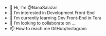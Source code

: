 - 👋 Hi, I’m @NanaSalazar
- 👀 I’m interested in Development Front-End
- 🌱 I’m currently learning Dev Front-End in Tera
- 💞️ I’m looking to collaborate on ...
- 📫 How to reach me GitHub/Instagram

<!---
NanaSalazar/NanaSalazar is a ✨ special ✨ repository because its `README.md` (this file) appears on your GitHub profile.
You can click the Preview link to take a look at your changes.
--->
